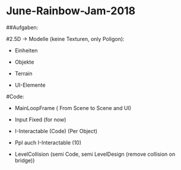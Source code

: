 # June-Rainbow-Jam-2018

##Aufgaben:

#2.5D -> Modelle (keine Texturen, only Poligon):

- Einheiten

- Objekte

- Terrain

- UI-Elemente

#Code:

- MainLoopFrame ( From Scene to Scene and UI)

- Input Fixed (for now)

- I-Interactable (Code) (Per Object)

- Ppl auch I-Interactable (10)

- LevelCollision (semi Code, semi LevelDesign (remove collision on bridge))

